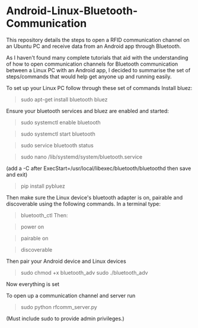 # Android-Linux-Bluetooth-Communication
This repository details the steps to open a RFID communication channel on an Ubuntu PC and receive data from an Android app through Bluetooth.

As I haven't found many complete tutorials that aid with the understanding of how to open communication channels for Bluetooth communication between a Linux PC with an Android app, I decided to summarise the set of steps/commands that would help get anyone up and running easily.

To set up your Linux PC follow through these set of commands
Install bluez:
> sudo apt-get install bluetooth bluez

Ensure your bluetooth services and bluez are enabled and started:
> sudo systemctl enable bluetooth

> sudo systemctl start bluetooth

> sudo service bluetooth status

> sudo nano /lib/systemd/system/bluetooth.service 

(add a -C after ExecStart=/usr/local/libexec/bluetooth/bluetoothd then save and exit)

> pip install pybluez 

Then make sure the Linux device's bluetooth adapter is on, pairable and discoverable using the following commands.
In a terminal type:
> bluetooth_ctl
Then:

> power on

> pairable on

> discoverable

Then pair your Android device and Linux devices

> sudo chmod +x bluetooth_adv
> sudo ./bluetooth_adv

Now everything is set

To open up a communication channel and server run

> sudo python rfcomm_server.py

(Must include sudo to provide admin privileges.)
